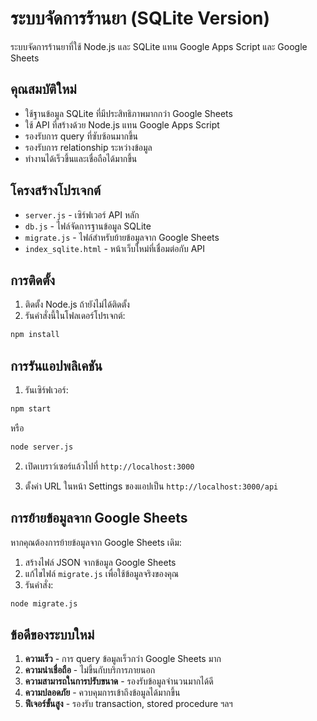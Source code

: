# ระบบจัดการร้านยา (SQLite Version)

ระบบจัดการร้านยาที่ใช้ Node.js และ SQLite แทน Google Apps Script และ Google Sheets

## คุณสมบัติใหม่

- ใช้ฐานข้อมูล SQLite ที่มีประสิทธิภาพมากกว่า Google Sheets
- ใช้ API ที่สร้างด้วย Node.js แทน Google Apps Script
- รองรับการ query ที่ซับซ้อนมากขึ้น
- รองรับการ relationship ระหว่างข้อมูล
- ทำงานได้เร็วขึ้นและเชื่อถือได้มากขึ้น

## โครงสร้างโปรเจกต์

- `server.js` - เซิร์ฟเวอร์ API หลัก
- `db.js` - ไฟล์จัดการฐานข้อมูล SQLite
- `migrate.js` - ไฟล์สำหรับย้ายข้อมูลจาก Google Sheets
- `index_sqlite.html` - หน้าเว็บใหม่ที่เชื่อมต่อกับ API

## การติดตั้ง

1. ติดตั้ง Node.js ถ้ายังไม่ได้ติดตั้ง
2. รันคำสั่งนี้ในโฟลเดอร์โปรเจกต์:
```bash
npm install
```

## การรันแอปพลิเคชัน

1. รันเซิร์ฟเวอร์:
```bash
npm start
```
หรือ
```bash
node server.js
```

2. เปิดเบราว์เซอร์แล้วไปที่ `http://localhost:3000`

3. ตั้งค่า URL ในหน้า Settings ของแอปเป็น `http://localhost:3000/api`

## การย้ายข้อมูลจาก Google Sheets

หากคุณต้องการย้ายข้อมูลจาก Google Sheets เดิม:

1. สร้างไฟล์ JSON จากข้อมูล Google Sheets
2. แก้ไขไฟล์ `migrate.js` เพื่อใช้ข้อมูลจริงของคุณ
3. รันคำสั่ง:
```bash
node migrate.js
```

## ข้อดีของระบบใหม่

1. **ความเร็ว** - การ query ข้อมูลเร็วกว่า Google Sheets มาก
2. **ความน่าเชื่อถือ** - ไม่ขึ้นกับบริการภายนอก
3. **ความสามารถในการปรับขนาด** - รองรับข้อมูลจำนวนมากได้ดี
4. **ความปลอดภัย** - ควบคุมการเข้าถึงข้อมูลได้มากขึ้น
5. **ฟีเจอร์ขั้นสูง** - รองรับ transaction, stored procedure ฯลฯ